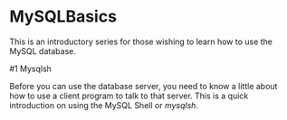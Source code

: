 # MySQLBasics

This is an introductory series for those wishing to learn how to use the MySQL database.

#1 Mysqlsh

Before you can use the database server, you need to know a little about how to use a client program to talk to that server. This is a quick introduction on using the MySQL Shell or *mysqlsh*.  
